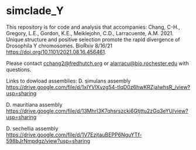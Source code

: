 # simclade_Y

This repository is for code and analysis that accompanies:
Chang, C-H., Gregory, L.E., Gordon, K.E., Meiklejohn, C.D., Larracuente, A.M. 2021. Unique structure and positive selection promote the rapid divergence of Drosophila Y chromosomes. BioRxiv 8/16/21 https://doi.org/10.1101/2021.08.16.456461.

Please contact cchang2@fredhutch.org or alarracu@bio.rochester.edu with questions.

Links to dowload assemblies:
D. simulans assembly
https://drive.google.com/file/d/1xIYVlXvzg54-tIqD0z6hwKRZjaIwhsR_/view?usp=sharing

D. mauritiana assembly
https://drive.google.com/file/d/13MhrI3K7qhsrszcki6Gtjttu2zGq3eYU/view?usp=sharing

D. sechellia assembly
https://drive.google.com/file/d/1V7EzjtauBEPP6NguYTf-598bJrNmpdgz/view?usp=sharing
